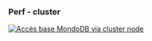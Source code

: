 ### Perf - cluster <i class="fa fa-heart-o" aria-hidden="true"></i>

[![Accès base MondoDB via cluster node](/assets/img/5-mongodb-node-2013-08-27.png)<!-- .element style="height: 500px" -->](/assets/img/5-mongodb-node-2013-08-27.png)
